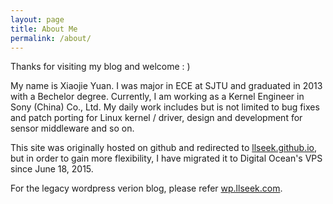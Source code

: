 ```yaml
---
layout: page
title: About Me
permalink: /about/
---
```


Thanks for visiting my blog and welcome : )

My name is Xiaojie Yuan. I was major in ECE at SJTU and graduated in 2013 with a Bechelor degree. Currently, I am working as a Kernel Engineer in Sony (China) Co., Ltd. My daily work includes but is not limited to bug fixes and patch porting for Linux kernel / driver, design and development for sensor middleware and so on.

This site was originally hosted on github and redirected to [llseek.github.io](https://llseek.github.io), but in order to gain more flexibility, I have migrated it to Digital Ocean's VPS since June 18, 2015.

For the legacy wordpress verion blog, please refer [wp.llseek.com](http://wp.llseek.com).

